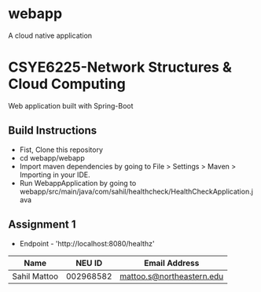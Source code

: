 # webapp
A cloud native application
# CSYE6225-Network Structures & Cloud Computing 
Web application built with Spring-Boot

## Build Instructions
-  Fist, Clone this repository
-  cd webapp/webapp
-  Import maven dependencies by going to File > Settings > Maven > Importing in your IDE.
-  Run WebappApplication by going to webapp/src/main/java/com/sahil/healthcheck/HealthCheckApplication.java


## Assignment 1
-   Endpoint - 'http://localhost:8080/healthz'



| Name | NEU ID | Email Address              
|------| --- |----------------------------
| Sahil Mattoo | 002968582 | mattoo.s@northeastern.edu 


